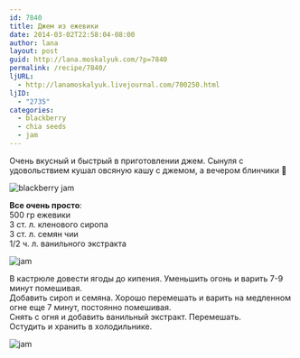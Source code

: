 ```yaml
---
id: 7840
title: Джем из ежевики
date: 2014-03-02T22:58:04-08:00
author: lana
layout: post
guid: http://lana.moskalyuk.com/?p=7840
permalink: /recipe/7840/
ljURL:
  - http://lanamoskalyuk.livejournal.com/700250.html
ljID:
  - "2735"
categories:
  - blackberry
  - chia seeds
  - jam
---
```

Очень вкусный и быстрый в приготовлении джем. Сынуля с удовольствием кушал овсяную кашу с джемом, а вечером блинчики 🙂

![blackberry jam](http://farm8.staticflickr.com/7360/12897947503_ec29af1068_c.jpg) 

**Все очень просто**:  
500 гр ежевики  
3 ст. л. кленового сиропа  
3 ст. л. семян чии  
1/2 ч. л. ванильного экстракта

![jam](http://farm4.staticflickr.com/3771/12897957273_573b8cf155_c.jpg) 

В кастрюле довести ягоды до кипения. Уменьшить огонь и варить 7-9 минут помешивая.  
Добавить сироп и семяна. Хорошо перемешать и варить на медленном огне еще 7 минут, постоянно помешивая.  
Снять с огня и добавить ванильный экстракт. Перемешать.  
Остудить и хранить в холодильнике.

![jam](http://farm8.staticflickr.com/7315/12898273584_4b50d1415a_c.jpg)